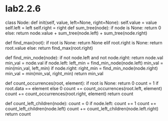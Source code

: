 # lab2.2.6
class Node:
def init(self, value, left=None, right=None):
self.value = value
self.left = left
self.right = right
def sum_tree(node):
if node is None:
return 0
else:
return node.value + sum_tree(node.left) + sum_tree(node.right)




def find_max(root):
if root is None:
return None
elif root.right is None:
return root.value
else:
return find_max(root.right)




def find_min_node(node):
if not node.left and not node.right:
return node.val
min_val = node.val
if node.left:
left_min = find_min_node(node.left)
min_val = min(min_val, left_min)
if node.right:
right_min = find_min_node(node.right)
min_val = min(min_val, right_min)
return min_val




def count_occurrences(root, element):
if root is None:
return 0
count = 1 if root.data == element else 0
count += count_occurrences(root.left, element)
count += count_occurrences(root.right, element)
return count




def count_left_children(node):
count = 0
if node.left:
count += 1
count += count_left_children(node.left)
count += count_left_children(node.left.right)
return count
